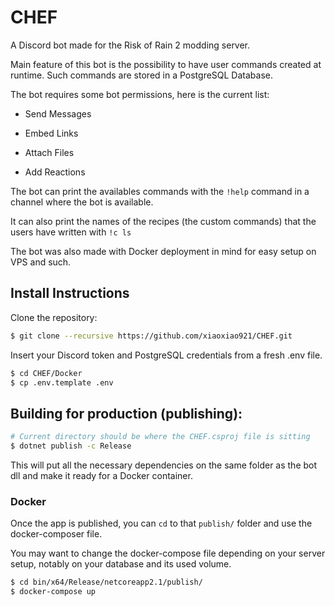 ﻿# CHEF

A Discord bot made for the Risk of Rain 2 modding server.

Main feature of this bot is the possibility to have user commands created at runtime. Such commands are stored in a PostgreSQL Database.

The bot requires some bot permissions, here is the current list:

- Send Messages

- Embed Links

- Attach Files

- Add Reactions

The bot can print the availables commands with the `!help` command in a channel where the bot is available. 

It can also print the names of the recipes (the custom commands) that the users have written with `!c ls`

The bot was also made with Docker deployment in mind for easy setup on VPS and such.

## Install Instructions

Clone the repository:

```bash
$ git clone --recursive https://github.com/xiaoxiao921/CHEF.git
```

Insert your Discord token and PostgreSQL credentials from a fresh .env file.

```bash
$ cd CHEF/Docker
$ cp .env.template .env
```

## Building for production (publishing):

```bash
# Current directory should be where the CHEF.csproj file is sitting
$ dotnet publish -c Release
```

This will put all the necessary dependencies on the same folder as the bot dll and make it ready for a Docker container.

### Docker

Once the app is published, you can `cd` to that `publish/` folder and use the docker-composer file.

You may want to change the docker-compose file depending on your server setup, notably on your database and its used volume.

```bash
$ cd bin/x64/Release/netcoreapp2.1/publish/
$ docker-compose up
```
